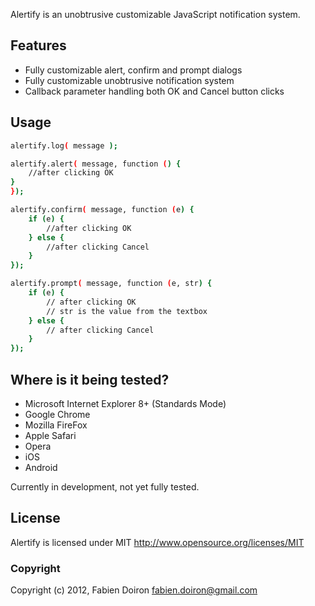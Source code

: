 Alertify is an unobtrusive customizable JavaScript notification system.

## Features

* Fully customizable alert, confirm and prompt dialogs
* Fully customizable unobtrusive notification system
* Callback parameter handling both OK and Cancel button clicks

## Usage

```sh
alertify.log( message );
```
```sh
alertify.alert( message, function () { 
	//after clicking OK
}
});
```
```sh
alertify.confirm( message, function (e) {
	if (e) {
		//after clicking OK
	} else {
		//after clicking Cancel
	}
});
```
```sh
alertify.prompt( message, function (e, str) {
	if (e) {
		// after clicking OK
		// str is the value from the textbox
	} else {
		// after clicking Cancel
	}
});
```

## Where is it being tested?

* Microsoft Internet Explorer 8+ (Standards Mode)
* Google Chrome
* Mozilla FireFox
* Apple Safari
* Opera
* iOS
* Android

Currently in development, not yet fully tested.

## License

Alertify is licensed under MIT http://www.opensource.org/licenses/MIT

### Copyright

Copyright (c) 2012, Fabien Doiron <fabien.doiron@gmail.com>